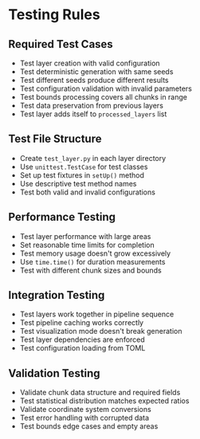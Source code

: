 # Testing Rules

## Required Test Cases

- Test layer creation with valid configuration
- Test deterministic generation with same seeds
- Test different seeds produce different results
- Test configuration validation with invalid parameters
- Test bounds processing covers all chunks in range
- Test data preservation from previous layers
- Test layer adds itself to `processed_layers` list

## Test File Structure

- Create `test_layer.py` in each layer directory
- Use `unittest.TestCase` for test classes
- Set up test fixtures in `setUp()` method
- Use descriptive test method names
- Test both valid and invalid configurations

## Performance Testing

- Test layer performance with large areas
- Set reasonable time limits for completion
- Test memory usage doesn't grow excessively
- Use `time.time()` for duration measurements
- Test with different chunk sizes and bounds

## Integration Testing

- Test layers work together in pipeline sequence
- Test pipeline caching works correctly
- Test visualization mode doesn't break generation
- Test layer dependencies are enforced
- Test configuration loading from TOML

## Validation Testing

- Validate chunk data structure and required fields
- Test statistical distribution matches expected ratios
- Validate coordinate system conversions
- Test error handling with corrupted data
- Test bounds edge cases and empty areas

